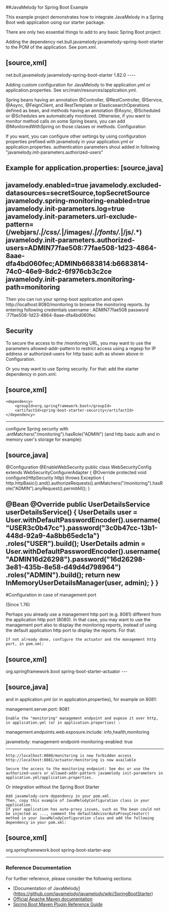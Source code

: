 ##JavaMelody for Spring Boot Example

This example project demonstrates how to integrate JavaMelody in a Spring Boot web application using our starter package.

There are only two essential things to add to any basic Spring Boot project:

Adding the dependency net.bull.javamelody:javamelody-spring-boot-starter to the POM of the application. See pom.xml.

[source,xml]
----
<dependency>
	<groupId>net.bull.javamelody</groupId>
	<artifactId>javamelody-spring-boot-starter</artifactId>
	<version>1.82.0</version>
</dependency>
----

Adding custom configuration for JavaMelody to the application.yml or application.properties. See src/main/resources/application.yml.


Spring beans having an annotation @Controller, @RestController, @Service, @Async, @FeignClient, and RestTemplate or ElasticsearchOperations defined as bean, and methods having an annotation @Async, @Scheduled or @Schedules are automatically monitored. Otherwise, if you want to monitor method calls on some Spring beans, you can add @MonitoredWithSpring on those classes or methods.
Configuration

If you want, you can configure other settings by using configuration properties prefixed with javamelody in your application.yml or application.properties.
authentication parameters shoul added in following "javamelody.init-parameters.authorized-users"

Example for application.properties:
[source,java]
----
javamelody.enabled=true
javamelody.excluded-datasources=secretSource,topSecretSource
javamelody.spring-monitoring-enabled=true
javamelody.init-parameters.log=true
javamelody.init-parameters.url-exclude-pattern=(/webjars/.*|/css/.*|/images/.*|/fonts/.*|/js/.*)
javamelody.init-parameters.authorized-users=ADMIN77fae508:77fae508-1d23-4864-8aae-dfa4bd060fec;ADMINb6683814:b6683814-74c0-46e9-8dc2-6f976cb3c2ce
javamelody.init-parameters.monitoring-path=monitoring
----

Then you can run your spring-boot application and open http://localhost:8080/monitoring to browse the monitoring reports.
by entering following credentials 
username : ADMIN77fae508
password :77fae508-1d23-4864-8aae-dfa4bd060fec

## Security

To secure the access to the /monitoring URL, you may want to use the parameters allowed-addr-pattern to restrict access using a regexp for IP address or authorized-users for http basic auth as shown above in Configuration.

Or you may want to use Spring security. For that:
add the starter dependency in pom.xml:

[source,xml]
----

	<dependency>
		<groupId>org.springframework.boot</groupId>
		<artifactId>spring-boot-starter-security</artifactId>
	</dependency>

----

   configure Spring security with .antMatchers("/monitoring").hasRole("ADMIN") (and http basic auth and in memory user's storage for example):

[source,java]
----
@Configuration
@EnableWebSecurity
public class WebSecurityConfig extends WebSecurityConfigurerAdapter {
  @Override
  protected void configure(HttpSecurity http) throws Exception {
    http.httpBasic().and().authorizeRequests().antMatchers("/monitoring").hasRole("ADMIN").anyRequest().permitAll();
  }

  @Bean
  @Override
  public UserDetailsService userDetailsService() {
    UserDetails user = User.withDefaultPasswordEncoder().username("USER3c0b47cc").password("3c0b47cc-13b1-448d-92a9-4a8bb65edc1a")
        .roles("USER").build();
    UserDetails admin = User.withDefaultPasswordEncoder().username("ADMIN16d26298").password("16d26298-3e81-435b-8e58-d49d4d798964")
        .roles("ADMIN").build();
    return new InMemoryUserDetailsManager(user, admin);
  }
}
----

#Configuration in case of management port

(Since 1.76)

Perhaps you already use a management http port (e.g. 8081) different from the application http port (8080). In that case, you may want to use the management port also to display the monitoring reports, instead of using the default application http port to display the reports. For that:

    If not already done, configure the actuator and the management http port, in pom.xml:
	
[source,xml]
----
<dependency>
    <groupId>org.springframework.boot</groupId>
    <artifactId>spring-boot-starter-actuator</artifactId>
</dependency>
---


[source,java]
----
and in application.yml (or in application.properties), for example on 8081:

management.server.port: 8081

    Enable the "monitoring" management endpoint and expose it over http, in application.yml (or in application.properties) :

management.endpoints.web.exposure.include: info,health,monitoring

javamelody:
  management-endpoint-monitoring-enabled: true

----

    http://localhost:8080/monitoring is now forbidden access
    http://localhost:8081/actuator/monitoring is now available

    Secure the access to the monitoring endpoint: See doc or use the authorized-users or allowed-addr-pattern javamelody init-parameters in application.yml/application.properties.

Or integration without the Spring Boot Starter

    Add javamelody-core dependency in your pom.xml.
    Then, copy this example of JavaMelodyConfiguration class in your application.
    If your application has auto-proxy issues, such as The bean could not be injected as ..., comment the defaultAdvisorAutoProxyCreator() method in your JavaMelodyConfiguration class and add the following dependency in your pom.xml:

[source,xml]
----
<dependency>
	<groupId>org.springframework.boot</groupId>
	<artifactId>spring-boot-starter-aop</artifactId>
</dependency>

----

### Reference Documentation
For further reference, please consider the following sections:
* [Documentation of JavaMelody] (https://github.com/javamelody/javamelody/wiki/SpringBootStarter)
* [Official Apache Maven documentation](https://maven.apache.org/guides/index.html)
* [Spring Boot Maven Plugin Reference Guide](https://docs.spring.io/spring-boot/docs/2.2.6.RELEASE/maven-plugin/)

